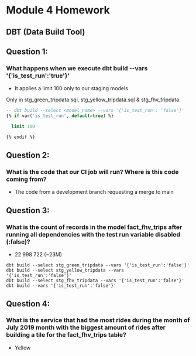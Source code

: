 # Module 4 Homework

## DBT (Data Build Tool)

## Question 1:
### What happens when we execute dbt build --vars '{'is_test_run':'true'}'
- It applies a limit 100 only to our staging models

Only in stg_green_tripdata.sql, stg_yellow_tripdata.sql & stg_fhv_tripdata.
```sql
-- dbt build --select <model_name> --vars '{'is_test_run': 'false'}'
{% if var('is_test_run', default=true) %}

  limit 100

{% endif %}
```


## Question 2:
### What is the code that our CI job will run? Where is this code coming from?
- The code from a development branch requesting a merge to main


## Question 3:
### What is the count of records in the model fact_fhv_trips after running all dependencies with the test run variable disabled (:false)?
- 22 998 722 (~23M)

```
dbt build --select stg_green_tripdata --vars '{'is_test_run':'false'}'
dbt build --select stg_yellow_tripdata --vars '{'is_test_run':'false'}'
dbt build --select stg_fhv_tripdata --vars '{'is_test_run':'false'}'
dbt build --vars '{'is_test_run':'false'}'
```

## Question 4:
### What is the service that had the most rides during the month of July 2019 month with the biggest amount of rides after building a tile for the fact_fhv_trips table?
- Yellow